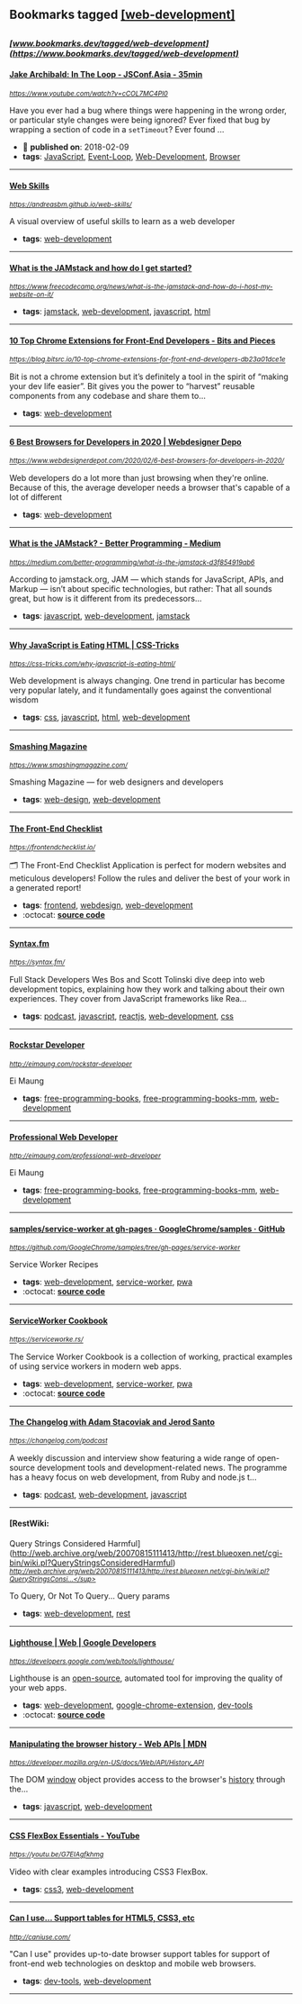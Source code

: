 ## Bookmarks tagged [[web-development]](https://www.bookmarks.dev/search?q=[web-development])

_<sup><sup>[www.bookmarks.dev/tagged/web-development](https://www.bookmarks.dev/tagged/web-development)</sup></sup>_
---
#### [Jake Archibald: In The Loop - JSConf.Asia - 35min](https://www.youtube.com/watch?v=cCOL7MC4Pl0)
_<sup>https://www.youtube.com/watch?v=cCOL7MC4Pl0</sup>_

Have you ever had a bug where things were happening in the wrong order, or particular style changes were being ignored? Ever fixed that bug by wrapping a section of code in a `setTimeout`? Ever found ...
* :calendar: **published on**: 2018-02-09
* **tags**: [JavaScript](../tagged/JavaScript.md), [Event-Loop](../tagged/Event-Loop.md), [Web-Development](../tagged/Web-Development.md), [Browser](../tagged/Browser.md)
---
#### [Web Skills](https://andreasbm.github.io/web-skills/)
_<sup>https://andreasbm.github.io/web-skills/</sup>_

A visual overview of useful skills to learn as a web developer
* **tags**: [web-development](../tagged/web-development.md)
---
#### [What is the JAMstack and how do I get started?](https://www.freecodecamp.org/news/what-is-the-jamstack-and-how-do-i-host-my-website-on-it/)
_<sup>https://www.freecodecamp.org/news/what-is-the-jamstack-and-how-do-i-host-my-website-on-it/</sup>_

* **tags**: [jamstack](../tagged/jamstack.md), [web-development](../tagged/web-development.md), [javascript](../tagged/javascript.md), [html](../tagged/html.md)
---
#### [10 Top Chrome Extensions for Front-End Developers - Bits and Pieces](https://blog.bitsrc.io/10-top-chrome-extensions-for-front-end-developers-db23a01dce1e)
_<sup>https://blog.bitsrc.io/10-top-chrome-extensions-for-front-end-developers-db23a01dce1e</sup>_

Bit is not a chrome extension but it’s definitely a tool in the spirit of “making your dev life easier”. Bit gives you the power to “harvest” reusable components from any codebase and share them to…
* **tags**: [web-development](../tagged/web-development.md)
---
#### [6 Best Browsers for Developers in 2020 | Webdesigner Depo](https://www.webdesignerdepot.com/2020/02/6-best-browsers-for-developers-in-2020/)
_<sup>https://www.webdesignerdepot.com/2020/02/6-best-browsers-for-developers-in-2020/</sup>_

Web developers do a lot more than just browsing when they're online. Because of this, the average developer needs a browser that's capable of a lot of different
* **tags**: [web-development](../tagged/web-development.md)
---
#### [What is the JAMstack? - Better Programming - Medium](https://medium.com/better-programming/what-is-the-jamstack-d3f854919ab6)
_<sup>https://medium.com/better-programming/what-is-the-jamstack-d3f854919ab6</sup>_

According to jamstack.org, JAM — which stands for JavaScript, APIs, and Markup — isn’t about specific technologies, but rather: That all sounds great, but how is it different from its predecessors…
* **tags**: [javascript](../tagged/javascript.md), [web-development](../tagged/web-development.md), [jamstack](../tagged/jamstack.md)
---
#### [    Why JavaScript is Eating HTML | CSS-Tricks](https://css-tricks.com/why-javascript-is-eating-html/)
_<sup>https://css-tricks.com/why-javascript-is-eating-html/</sup>_

Web development is always changing. One trend in particular has become very popular lately, and it fundamentally goes against the conventional wisdom
* **tags**: [css](../tagged/css.md), [javascript](../tagged/javascript.md), [html](../tagged/html.md), [web-development](../tagged/web-development.md)
---
#### [Smashing Magazine](https://www.smashingmagazine.com/)
_<sup>https://www.smashingmagazine.com/</sup>_

Smashing Magazine — for web designers and developers
* **tags**: [web-design](../tagged/web-design.md), [web-development](../tagged/web-development.md)
---
#### [The Front-End Checklist](https://frontendchecklist.io/)
_<sup>https://frontendchecklist.io/</sup>_

🗂 The Front-End Checklist Application is perfect for modern websites and meticulous developers! Follow the rules and deliver the best of your work in a generated report!
* **tags**: [frontend](../tagged/frontend.md), [webdesign](../tagged/webdesign.md), [web-development](../tagged/web-development.md)
* :octocat: **[source code](https://github.com/thedaviddias/Front-End-Checklist)**
---
#### [Syntax.fm](https://syntax.fm/)
_<sup>https://syntax.fm/</sup>_

Full Stack Developers Wes Bos and Scott Tolinski dive deep into web development topics, explaining how they work and talking about their own experiences. They cover from JavaScript frameworks like Rea...
* **tags**: [podcast](../tagged/podcast.md), [javascript](../tagged/javascript.md), [reactjs](../tagged/reactjs.md), [web-development](../tagged/web-development.md), [css](../tagged/css.md)
---
#### [Rockstar Developer](http://eimaung.com/rockstar-developer)
_<sup>http://eimaung.com/rockstar-developer</sup>_

Ei Maung
* **tags**: [free-programming-books](../tagged/free-programming-books.md), [free-programming-books-mm](../tagged/free-programming-books-mm.md), [web-development](../tagged/web-development.md)
---
#### [Professional Web Developer](http://eimaung.com/professional-web-developer)
_<sup>http://eimaung.com/professional-web-developer</sup>_

Ei Maung
* **tags**: [free-programming-books](../tagged/free-programming-books.md), [free-programming-books-mm](../tagged/free-programming-books-mm.md), [web-development](../tagged/web-development.md)
---
#### [samples/service-worker at gh-pages · GoogleChrome/samples · GitHub](https://github.com/GoogleChrome/samples/tree/gh-pages/service-worker)
_<sup>https://github.com/GoogleChrome/samples/tree/gh-pages/service-worker</sup>_

Service Worker Recipes
* **tags**: [web-development](../tagged/web-development.md), [service-worker](../tagged/service-worker.md), [pwa](../tagged/pwa.md)
* :octocat: **[source code](https://github.com/GoogleChrome/samples/tree/gh-pages/service-worker)**
---
#### [ServiceWorker Cookbook](https://serviceworke.rs/)
_<sup>https://serviceworke.rs/</sup>_

The Service Worker Cookbook is a collection of working, practical examples of using service workers in modern web apps.
* **tags**: [web-development](../tagged/web-development.md), [service-worker](../tagged/service-worker.md), [pwa](../tagged/pwa.md)
* :octocat: **[source code](https://github.com/mozilla/serviceworker-cookbook)**
---
#### [The Changelog with Adam Stacoviak and Jerod Santo](https://changelog.com/podcast)
_<sup>https://changelog.com/podcast</sup>_

A weekly discussion and interview show featuring a wide range of open-source development tools and development-related news. The programme has a heavy focus on web development, from Ruby and node.js t...
* **tags**: [podcast](../tagged/podcast.md), [web-development](../tagged/web-development.md), [javascript](../tagged/javascript.md)
---
#### [RestWiki: 
Query Strings Considered Harmful](http://web.archive.org/web/20070815111413/http://rest.blueoxen.net/cgi-bin/wiki.pl?QueryStringsConsideredHarmful)
_<sup>http://web.archive.org/web/20070815111413/http://rest.blueoxen.net/cgi-bin/wiki.pl?QueryStringsConsi...</sup>_

To Query, Or Not To Query... Query params
* **tags**: [web-development](../tagged/web-development.md), [rest](../tagged/rest.md)
---
#### [Lighthouse | Web | Google Developers](https://developers.google.com/web/tools/lighthouse/)
_<sup>https://developers.google.com/web/tools/lighthouse/</sup>_

Lighthouse is an [open-source](https://github.com/GoogleChrome/lighthouse), automated tool for improving the quality of your web apps.
* **tags**: [web-development](../tagged/web-development.md), [google-chrome-extension](../tagged/google-chrome-extension.md), [dev-tools](../tagged/dev-tools.md)
* :octocat: **[source code](https://github.com/GoogleChrome/lighthouse)**
---
#### [Manipulating the browser history - Web APIs | MDN](https://developer.mozilla.org/en-US/docs/Web/API/History_API)
_<sup>https://developer.mozilla.org/en-US/docs/Web/API/History_API</sup>_

The DOM [window](https://developer.mozilla.org/en-US/docs/Web/API/Window) object provides access to the browser's [history](https://developer.mozilla.org/en-US/docs/Web/API/Window/history) through the...
* **tags**: [javascript](../tagged/javascript.md), [web-development](../tagged/web-development.md)
---
#### [CSS FlexBox Essentials - YouTube](https://youtu.be/G7EIAgfkhmg)
_<sup>https://youtu.be/G7EIAgfkhmg</sup>_

Video with clear examples introducing CSS3 FlexBox. 
* **tags**: [css3](../tagged/css3.md), [web-development](../tagged/web-development.md)
---
#### [Can I use... Support tables for HTML5, CSS3, etc](http://caniuse.com/)
_<sup>http://caniuse.com/</sup>_

"Can I use" provides up-to-date browser support tables for support of front-end web technologies on desktop and mobile web browsers.
* **tags**: [dev-tools](../tagged/dev-tools.md), [web-development](../tagged/web-development.md)
---
